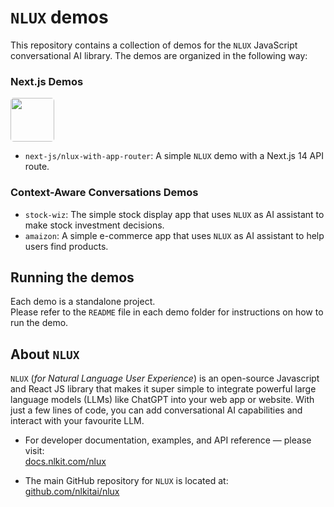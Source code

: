 #  `NLUX` demos

This repository contains a collection of demos for the `NLUX` JavaScript conversational AI library. 
The demos are organized in the following way:

### Next.js Demos

<img src="https://docs.nlkit.com/nlux/images/logos/platforms/nextjs-logo-dark-with-background-120pxh.png" height="70" style="border-radius: 5px;">

- `next-js/nlux-with-app-router`: A simple `NLUX` demo with a Next.js 14 API route.

### Context-Aware Conversations Demos

- `stock-wiz`: The simple stock display app that uses `NLUX` as AI assistant to make stock investment decisions.
- `amaizon`: A simple e-commerce app that uses `NLUX` as AI assistant to help users find products.

## Running the demos

Each demo is a standalone project.  
Please refer to the `README` file in each demo folder for instructions on how to run the demo.

## About `NLUX`

`NLUX` (_for Natural Language User Experience_) is an open-source Javascript and React JS library that makes it super
simple to integrate powerful large language models (LLMs) like ChatGPT into your web app or website. With just a few
lines of code, you can add conversational AI capabilities and interact with your favourite LLM.

* For developer documentation, examples, and API reference ― please visit:  
  [docs.nlkit.com/nlux](https://docs.nlkit.com/nlux)


* The main GitHub repository for `NLUX` is located at:  
  [github.com/nlkitai/nlux](https://github.com/nlkitai/nlux)

